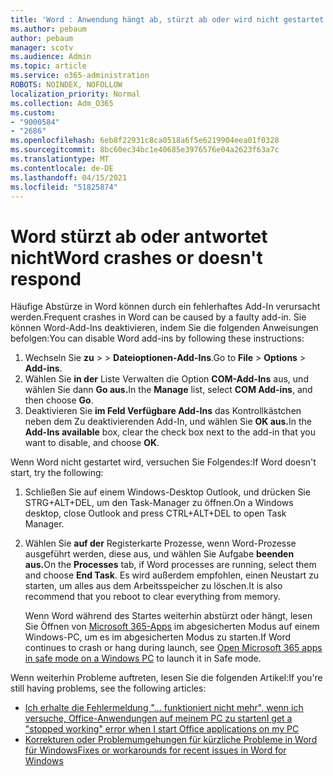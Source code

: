 ```yaml
---
title: 'Word : Anwendung hängt ab, stürzt ab oder wird nicht gestartet'
ms.author: pebaum
author: pebaum
manager: scotv
ms.audience: Admin
ms.topic: article
ms.service: o365-administration
ROBOTS: NOINDEX, NOFOLLOW
localization_priority: Normal
ms.collection: Adm_O365
ms.custom:
- "9000584"
- "2686"
ms.openlocfilehash: 6eb8f22931c8ca0518a6f5e6219904eea01f0328
ms.sourcegitcommit: 8bc60ec34bc1e40685e3976576e04a2623f63a7c
ms.translationtype: MT
ms.contentlocale: de-DE
ms.lasthandoff: 04/15/2021
ms.locfileid: "51825874"
---
```

# <a name="word-crashes-or-doesnt-respond"></a><span data-ttu-id="21b6e-102">Word stürzt ab oder antwortet nicht</span><span class="sxs-lookup"><span data-stu-id="21b6e-102">Word crashes or doesn't respond</span></span>

<span data-ttu-id="21b6e-103">Häufige Abstürze in Word können durch ein fehlerhaftes Add-In verursacht werden.</span><span class="sxs-lookup"><span data-stu-id="21b6e-103">Frequent crashes in Word can be caused by a faulty add-in.</span></span> <span data-ttu-id="21b6e-104">Sie können Word-Add-Ins deaktivieren, indem Sie die folgenden Anweisungen befolgen:</span><span class="sxs-lookup"><span data-stu-id="21b6e-104">You can disable Word add-ins by following these instructions:</span></span>

1. <span data-ttu-id="21b6e-105">Wechseln Sie **zu**  >    >  **Dateioptionen-Add-Ins**.</span><span class="sxs-lookup"><span data-stu-id="21b6e-105">Go to **File** > **Options** > **Add-ins**.</span></span>
2. <span data-ttu-id="21b6e-106">Wählen Sie **in der** Liste Verwalten die Option **COM-Add-Ins** aus, und wählen Sie dann **Go aus.**</span><span class="sxs-lookup"><span data-stu-id="21b6e-106">In the **Manage** list, select **COM Add-ins**, and then choose **Go**.</span></span>
3. <span data-ttu-id="21b6e-107">Deaktivieren Sie **im Feld Verfügbare Add-Ins** das Kontrollkästchen neben dem Zu deaktivierenden Add-In, und wählen Sie **OK aus.**</span><span class="sxs-lookup"><span data-stu-id="21b6e-107">In the **Add-Ins available** box, clear the check box next to the add-in that you want to disable, and choose **OK**.</span></span>

<span data-ttu-id="21b6e-108">Wenn Word nicht gestartet wird, versuchen Sie Folgendes:</span><span class="sxs-lookup"><span data-stu-id="21b6e-108">If Word doesn't start, try the following:</span></span>

1.   <span data-ttu-id="21b6e-109">Schließen Sie auf einem Windows-Desktop Outlook, und drücken Sie STRG+ALT+DEL, um den Task-Manager zu öffnen.</span><span class="sxs-lookup"><span data-stu-id="21b6e-109">On a Windows desktop, close Outlook and press CTRL+ALT+DEL to open Task Manager.</span></span> 
2. <span data-ttu-id="21b6e-110">Wählen Sie **auf der** Registerkarte Prozesse, wenn Word-Prozesse ausgeführt werden, diese aus, und wählen Sie Aufgabe **beenden aus.**</span><span class="sxs-lookup"><span data-stu-id="21b6e-110">On the **Processes** tab, if Word processes are running, select them and choose **End Task**.</span></span> <span data-ttu-id="21b6e-111">Es wird außerdem empfohlen, einen Neustart zu starten, um alles aus dem Arbeitsspeicher zu löschen.</span><span class="sxs-lookup"><span data-stu-id="21b6e-111">It is also recommend that you reboot to clear everything from memory.</span></span>

    <span data-ttu-id="21b6e-112">Wenn Word während des Startes weiterhin abstürzt oder hängt, lesen Sie Öffnen von [Microsoft 365-Apps](https://support.office.com/article/Open-Office-apps-in-safe-mode-on-a-Windows-PC-dedf944a-5f4b-4afb-a453-528af4f7ac72) im abgesicherten Modus auf einem Windows-PC, um es im abgesicherten Modus zu starten.</span><span class="sxs-lookup"><span data-stu-id="21b6e-112">If Word continues to crash or hang during launch, see [Open Microsoft 365 apps in safe mode on a Windows PC](https://support.office.com/article/Open-Office-apps-in-safe-mode-on-a-Windows-PC-dedf944a-5f4b-4afb-a453-528af4f7ac72) to launch it in Safe mode.</span></span>

<span data-ttu-id="21b6e-113">Wenn weiterhin Probleme auftreten, lesen Sie die folgenden Artikel:</span><span class="sxs-lookup"><span data-stu-id="21b6e-113">If you're still having problems, see the following articles:</span></span> 
- [<span data-ttu-id="21b6e-114">Ich erhalte die Fehlermeldung "... funktioniert nicht mehr", wenn ich versuche, Office-Anwendungen auf meinem PC zu starten</span><span class="sxs-lookup"><span data-stu-id="21b6e-114">I get a "stopped working" error when I start Office applications on my PC</span></span>](https://support.office.com/article/52bd7985-4e99-4a35-84c8-2d9b8301a2fa)
- [<span data-ttu-id="21b6e-115">Korrekturen oder Problemumgehungen für kürzliche Probleme in Word für Windows</span><span class="sxs-lookup"><span data-stu-id="21b6e-115">Fixes or workarounds for recent issues in Word for Windows</span></span>](https://support.office.com/article/bf6bf17c-2807-4871-83ce-e337ae8f0b86)